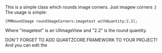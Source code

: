 This is a simple class which rounds image corners. Just imagew corners :) 
The usage is simple:

`[PMRoundImage roundImageCorners:imagetest withQuantity:2.2];`

Where "imagetest" is an UIImageView and "2.2" is the round quantity.

DON'T FORGET TO ADD QUARTZCORE.FRAMEWORK TO YOUR PROJECT!
And you can edit the 